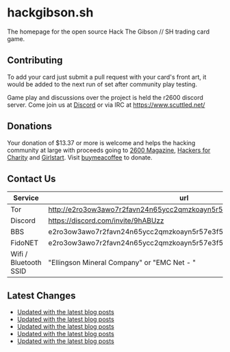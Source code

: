 # hackgibson.sh
The homepage for the open source Hack The Gibson // SH trading card game.


## Contributing

To add your card just submit a pull request with your card's front art, it would be added to the next run of set after community play testing.

Game play and discussions over the project is held the r2600 discord server. Come join us at [Discord](https://discord.com/invite/9hABUzz) or via IRC at https://www.scuttled.net/


## Donations

Your donation of $13.37 or more is welcome and helps the hacking community at large with proceeds going to [2600 Magazine](https://2600.com/), [Hackers for Charity](https://hackersforcharity.org) and [Girlstart](https://girlstart.org).  Visit [buymeacoffee](https://www.buymeacoffee.com/hackgibson.sh) to donate.


## Contact Us

Service | url
-|-
Tor | http://e2ro3ow3awo7r2favn24n65ycc2qmzkoayn5r57e3f56nvjwdcgg32ad.onion
Discord | https://discord.com/invite/9hABUzz
BBS | e2ro3ow3awo7r2favn24n65ycc2qmzkoayn5r57e3f56nvjwdcgg32ad.onion:23
FidoNET | e2ro3ow3awo7r2favn24n65ycc2qmzkoayn5r57e3f56nvjwdcgg32ad.onion:24554
Wifi / Bluetooth SSID | "Ellingson Mineral Company" or "EMC Net - <fidonet address>"

## Latest Changes
<!-- BLOG-POST-LIST:START -->
- [Updated with the latest blog posts](https://github.com/DFW2600/hackgibson.sh/commit/1754028b5bd62f1c4d1fbfbbc6e37a54b6a45970)
- [Updated with the latest blog posts](https://github.com/DFW2600/hackgibson.sh/commit/fcbee6dc02b895655de6fcd23c98fcb29f8d81bd)
- [Updated with the latest blog posts](https://github.com/DFW2600/hackgibson.sh/commit/e44672d5a0c2a8c603d8f3a920cd1f2d0fc9df37)
- [Updated with the latest blog posts](https://github.com/DFW2600/hackgibson.sh/commit/b463cef117ad79773fe3ae29094a74e5d9473009)
- [Updated with the latest blog posts](https://github.com/DFW2600/hackgibson.sh/commit/9f3cd645b16d159c64cb2177ed773ef1433f2e2e)
<!-- BLOG-POST-LIST:END -->
